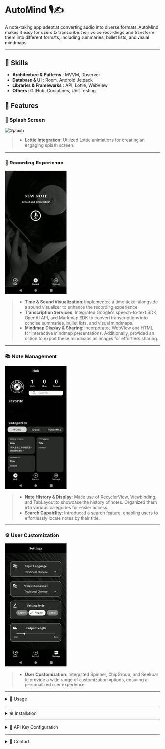 # AutoMind 🎙️✍️
A note-taking app adept at converting audio into diverse formats. AutoMind makes it easy for users to transcribe their voice recordings and transform them into different formats, including summaries, bullet lists, and visual mindmaps.

---

## 💼 Skills
- **Architecture & Patterns** : MVVM, Observer
- **Database & UI** : Room, Android Jetpack
- **Libraries & Frameworks** : API, Lottie, WebView
- **Others** : GitHub, Coroutines, Unit Testing
  
## 🌟 Features 

### 🚀 Splash Screen
<img src="./assets/gifs/splash.gif" alt="Splash" width="200"/>

> - **Lottie Integration**: Utilized Lottie animations for creating an engaging splash screen.

---

### 🎤 Recording Experience
<img src="./assets/gifs/record.gif" alt="Record" width="200"/>

> - **Time & Sound Visualization**: Implemented a time ticker alongside a sound visualizer to enhance the recording experience.<br>
> - **Transcription Services**:  Integrated Google's speech-to-text SDK, OpenAI API, and Markmap SDK to convert transcriptions into concise summaries, bullet lists, and visual mindmaps.<br>
> - **Mindmap Display & Sharing**: Incorporated WebView and HTML for interactive mindmap presentations. Additionally, provided an option to export these mindmaps as images for effortless sharing.
---

### 📚 Note Management
<img src="./assets/gifs/hub.gif" alt="Hub" width="200"/>

> - **Note History & Display**: Made use of RecyclerView, Viewbinding, and TabLayout to showcase the history of notes. Organized them into various categories for easier access.<br>
> - **Search Capability**: Introduced a search feature, enabling users to effortlessly locate notes by their title.

---

### ⚙️ User Customization
<img src="./assets/gifs/settings.gif" alt="Settings" width="200"/>

> - **User Customization**: Integrated Spinner, ChipGroup, and Seekbar to provide a wide range of customization options, ensuring a personalized user experience.

---

<details>
<summary> 🎯 Usage</summary>

1. **Splash**: Upon launching, enjoy the engaging Lottie-animated splash screen while the app initializes.
2. **Recording Notes**: 
   - Tap on the 'Record' icon.
   - As you speak, observe the time ticker and sound visualizer to track your recording.
   - Once the recording concludes, swipe through different pages to view the transcription in various formats: summary, bullet list, or visual mindmap.
3. **Reviewing Notes**: 
   - Go to the 'Hub' section to view all your notes.
   - Notes are organized into categories for easy access. Tap on categories like 'Work', 'Ideas' or 'Personal'.
   - Use the search feature to quickly find notes by title.
   - Mark any note as 'Favorite' to add it to the 'Favorites' list for quicker access.
4. **Personalizing Settings**: 
    - Navigate to the 'Settings' menu.
    - Here you can:
      - Select the preferred language for audio input.
      - Choose your desired note output language.
      - Decide the note output style.
      - Adjust the summary output length to your liking.

</details>

---

<details>
<summary> ⚙️ Installation</summary>

1. **Download APK**: Use the [provided link](https://reurl.cc/v6EQ3e) to download the AutoMind APK.
2. **Allow Unknown Sources**: On your Android device, go to `Settings > Security`. Enable the option to allow installations from unknown sources.
3. **Install**: Locate the downloaded APK in your 'Downloads' folder and tap on it. Confirm the installation.
4. **Launch**: Once installed, open AutoMind from your list of applications to start taking notes!

</details>

---

<details>
<summary> 🔑 API Key Configuration</summary>

1. **Google's speech-to-text**:
   - Visit [Google Cloud Console](https://console.cloud.google.com/).
   - Create a new project and enable the Speech-to-Text API.
   - Generate an API key for your project.
   - Insert this key in the `[local.properties]`.

2. **OpenAI API**:
   - Go to [OpenAI](https://www.openai.com/).
   - Register for an API key.
   - Once received, add this key to `[[local.properties]`.

</details>

---

<details>
<summary> 💌 Contact</summary>

For any questions, feedback, or collaboration inquiries, you can reach out via:

-  [**My LinkedIn**](https://www.linkedin.com/in/010)
-  [**My Email**](leilanilin10@gmail.com)
-  [**My GitHub**](https://github.com/010g)

Feel free to share your experiences, suggestions, or ask questions related to the AutoMind project!

</details>
